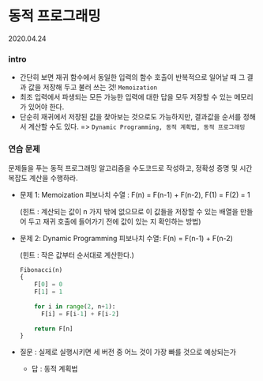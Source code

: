 # 동적 프로그래밍

2020.04.24

### intro

- 간단히 보면 재귀 함수에서 동일한 입력의 함수 호출이 반복적으로 일어날 때 그 결과 값을 저장해 두고 불러 쓰는 것! `Memoization`
- 최조 입력에서 파생되는 모든 가능한 입력에 대한 답을 모두 저장할 수 있는 메모리가 있어야 한다.
- 단순히 재귀에서 저장된 값을 찾아보는 것으로도 가능하지만, 결과값을 순서를 정해서 계산할 수도 있다. => `Dynamic Programming, 동적 계획법, 동적 프로그래밍`

### 연습 문제

문제들을 푸는 동적 프로그래밍 알고리즘을 수도코드로 작성하고, 정확성 증명 및 시간 복잡도 계산을 수행하라.

- 문제 1: Memoization 피보나치 수열 : F(n) = F(n-1) + F(n-2), F(1) = F(2) = 1

  (힌트 : 계산되는 값이 n 가지 밖에 없으므로 이 값들을 저장할 수 있는 배열을 만들어 두고 재귀 호출에 들어가기 전에 값이 있는 지 확인하는 방법) 

- 문제 2: Dynamic Programming 피보나치 수열: F(n) = F(n-1) + F(n-2)

  (힌트 : 작은 값부터 순서대로 계산한다.)

  ```python
  Fibonacci(n)
  {
      F[0] = 0
      F[1] = 1
      
      for i in range(2, n+1):
      	F[i] = F[i-1] + F[i-2]
      
      return F[n]
  }
  ```

- 질문 : 실제로 실행시키면 세 버전 중 어느 것이 가장 빠를 것으로 예상되는가

  - 답 : 동적 계획법